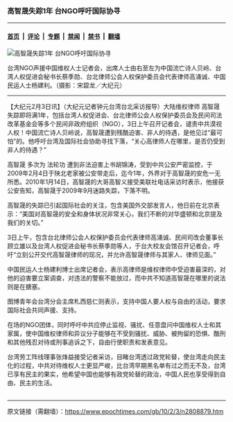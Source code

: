 ### 高智晟失踪1年 台NGO呼吁国际协寻

---

#### [首页](../../../..?n2808879) &nbsp;|&nbsp; [评论](../../../../../epoch-comment?n2808879) &nbsp;|&nbsp; [专题](../../../../../epoch-special?n2808879) &nbsp;|&nbsp; [禁闻](../../../../../epoch-news?n2808879) &nbsp;|&nbsp; [禁书](../../../../../books?n2808879) &nbsp;|&nbsp; [翻墙](https://github.com/gfw-breaker/nogfw/blob/master/README.md?n2808879)


<div><img alt="高智晟失踪1年 台NGO呼吁国际协寻" class="attachment-djy_600_400 size-djy_600_400 wp-post-image" src="https://i.epochtimes.com/assets/uploads/2010/02/1002032319072165-600x400.jpg"/>
<div class="caption">
 <p>
  台湾NGO声援中国维权人士记者会，出席人士由右至左为中国流亡诗人贝岭、台湾人权促进会秘书长蔡季勋、台北律师公会人权保护委员会代表律师高涌诚、中国民运人士杨建利。（摄影：宋碧龙／大纪元）
 </p>
</div></div><hr/><div class="post_content" id="artbody" itemprop="articleBody">
 <!-- article content begin -->
 <p>
  【大纪元2月3日讯】（大纪元记者钟元台湾台北采访报导）大陆维权律师
  <ok href="https://www.epochtimes.com/gb/tag/%E9%AB%98%E6%99%BA%E6%99%9F.html">
   高智晟
  </ok>
  失踪即将满1年，包括台湾人权促进会、台北律师公会人权保护委员会及民间司法改革基金会等多个民间非政府组织（NGO），3日上午召开记者会，谴责中共漠视人权！中国流亡诗人贝岭说，高智晟遭到残酷迫害、非人的待遇，是他见过“最可怕”的。他呼吁台湾及国际社会协助寻找下落，“关心高律师人在哪里，是否仍受到非人的待遇？”
 </p>
 <p>
  <ok href="https://www.epochtimes.com/gb/tag/%E9%AB%98%E6%99%BA%E6%99%9F.html">
   高智晟
  </ok>
  多次为
  <ok href="https://www.epochtimes.com/gb/tag/%E6%B3%95%E8%BD%AE%E5%8A%9F.html">
   法轮功
  </ok>
  遭到非法迫害上书胡锦涛，受到中共公安严密监控，于2009年2月4日于陕北老家被公安带走后，迄今1年，外界对于高智晟的安危一无所悉。2010年1月14日，高智晟的大哥高智义接受美联社电话采访时表示，他接获公安告知，高智晟于2009年9月迷路失踪，下落不明。
 </p>
 <p>
  高智晟的失踪已引起国际社会的关注，包含美国外交部发言人，他日前在北京表示：“美国对高智晟的安全和身体状况非常关心，我们不断的对华盛顿和北京提及我们的关切。”
 </p>
 <p>
  3日上午，包含台北律师公会人权保护委员会代表律师高涌诚、民间司改会董事长顾立雄以及台湾人权促进会秘书长蔡季勋等人，于台大校友会馆召开记者会，呼吁“立刻公开交代高智晟律师的现况，并允许高智晟律师与其家人、律师见面。”
 </p>
 <p>
  中国民运人士杨建利博士出席记者会，表示高律师是维权律师中受迫害最深的，对他的迫害要立案调查，对违法的警察不能放过，而中共不知道高智晟在哪里的说法则是在搪塞。
 </p>
 <p>
  图博青年会台湾分会主席札西慈仁则表示，支持中国人要人权与自由的活动，要求国际社会共同声援、支持。
 </p>
 <p>
  在场的NGO团体，同时呼吁中共应停止监视、骚扰、任意盘问中国维权人士和其家属，使中国维权律师和异议分子能够在不受到骚扰、威胁、被拘留的恐惧、酷刑和其他残忍对待或刑事追诉之下，自由行使职责和发表意见。
 </p>
 <p>
  台湾劳工阵线理事张烽益接受记者采访，目睹台湾透过政党轮替，使台湾走向民主化的过程，中共对待维权人士更显严峻，比台湾早期黑名单有过之而无不及，台湾已享有民主的果实，他希望中国也能够有政党轮替的政治，中国人民也享受得到自由、民主的生活。
  <br/>
  <font color="#ffffff">
   (http://www.dajiyuan.com)
  </font>
 </p>
 <!-- article content end -->
 <div id="below_article_ad">
 </div>
</div>


---

原文链接（需翻墙）：https://www.epochtimes.com/gb/10/2/3/n2808879.htm